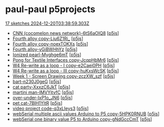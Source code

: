 # paul-paul p5projects
[17 sketches 2024-12-20T03:38:59.303Z](./downloads/gen/sketches_recent.md)

- [CNN (cocomelon news network)-6tS6aOIQ8](./p5projects/CNN%20(cocomelon%20news%20network)-6tS6aOIQ8) [[p5js](https://editor.p5js.org/paul-paul/sketches/6tS6aOIQ8)]
- [Fourth alloy copy-Lju6Z1Ri\_](./p5projects/Fourth%20alloy%20copy-Lju6Z1Ri_) [[p5js](https://editor.p5js.org/paul-paul/sketches/Lju6Z1Ri_)]
- [Fourth alloy copy-noexTOKXs](./p5projects/Fourth%20alloy%20copy-noexTOKXs) [[p5js](https://editor.p5js.org/paul-paul/sketches/noexTOKXs)]
- [Fourth alloy-yGiBWHhYz](./p5projects/Fourth%20alloy-yGiBWHhYz) [[p5js](https://editor.p5js.org/paul-paul/sketches/yGiBWHhYz)]
- [Ionized pearl-Myghge6mT](./p5projects/Ionized%20pearl-Myghge6mT) [[p5js](https://editor.p5js.org/paul-paul/sketches/Myghge6mT)]
- [Pong for Textile Interfaces copy-JcqpHbMr6](./p5projects/Pong%20for%20Textile%20Interfaces%20copy-JcqpHbMr6) [[p5js](https://editor.p5js.org/paul-paul/sketches/JcqpHbMr6)]
- [W4 Re-write as a loop - I copy-e2Caei0PH](./p5projects/W4%20Re-write%20as%20a%20loop%20-%20I%20copy-e2Caei0PH) [[p5js](https://editor.p5js.org/paul-paul/sketches/e2Caei0PH)]
- [W4 Re-write as a loop - III copy-huKxsWcSK](./p5projects/W4%20Re-write%20as%20a%20loop%20-%20III%20copy-huKxsWcSK) [[p5js](https://editor.p5js.org/paul-paul/sketches/huKxsWcSK)]
- [Week 1 - Screen Drawing copy-zczXW\_szf](./p5projects/Week%201%20-%20Screen%20Drawing%20copy-zczXW_szf) [[p5js](https://editor.p5js.org/paul-paul/sketches/zczXW_szf)]
- [bart-n230J0geG](./p5projects/bart-n230J0geG) [[p5js](https://editor.p5js.org/paul-paul/sketches/n230J0geG)]
- [cat party-XxxzC6JkT](./p5projects/cat%20party-XxxzC6JkT) [[p5js](https://editor.p5js.org/paul-paul/sketches/XxxzC6JkT)]
- [martini man-IMVYjtvfC](./p5projects/martini%20man-IMVYjtvfC) [[p5js](https://editor.p5js.org/paul-paul/sketches/IMVYjtvfC)]
- [over-under-IxP1o\_JN6](./p5projects/over-under-IxP1o_JN6) [[p5js](https://editor.p5js.org/paul-paul/sketches/IxP1o_JN6)]
- [pet cat-7BlH1YltR](./p5projects/pet%20cat-7BlH1YltR) [[p5js](https://editor.p5js.org/paul-paul/sketches/7BlH1YltR)]
- [video project code-q3xLIeys3](./p5projects/video%20project%20code-q3xLIeys3) [[p5js](https://editor.p5js.org/paul-paul/sketches/q3xLIeys3)]
- [webSerial multiple ascii values Arduino to P5 copy-5HPK0RNUB](./p5projects/webSerial%20multiple%20ascii%20values%20Arduino%20to%20P5%20copy-5HPK0RNUB) [[p5js](https://editor.p5js.org/paul-paul/sketches/5HPK0RNUB)]
- [webSerial one binary value P5 to Arduino copy-gNdGccCmT](./p5projects/webSerial%20one%20binary%20value%20P5%20to%20Arduino%20copy-gNdGccCmT) [[p5js](https://editor.p5js.org/paul-paul/sketches/gNdGccCmT)]